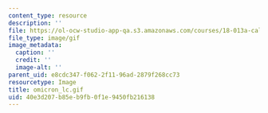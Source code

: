 ```yaml
---
content_type: resource
description: ''
file: https://ol-ocw-studio-app-qa.s3.amazonaws.com/courses/18-013a-calculus-with-applications-spring-2005/40e3d207b85eb9fb0f1e9450fb216138_omicron_lc.gif
file_type: image/gif
image_metadata:
  caption: ''
  credit: ''
  image-alt: ''
parent_uid: e8cdc347-f062-2f11-96ad-2879f268cc73
resourcetype: Image
title: omicron_lc.gif
uid: 40e3d207-b85e-b9fb-0f1e-9450fb216138
---
```

